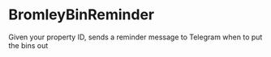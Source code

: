 # BromleyBinReminder
Given your property ID, sends a reminder message to Telegram when to put the bins out